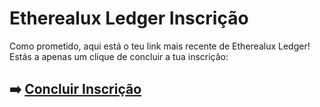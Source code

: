 # Etherealux Ledger Inscrição

Como prometido, aqui está o teu link mais recente de Etherealux Ledger! Estás a apenas um clique de concluir a tua inscrição:

## ➡️ [Concluir Inscrição](https://tinyurl.com/mwzjv994)